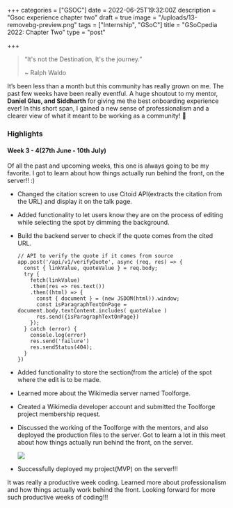 +++
categories = ["GSOC"]
date = 2022-06-25T19:32:00Z
description = "Gsoc experience chapter two"
draft = true
image = "/uploads/13-removebg-preview.png"
tags = ["Internship", "GSoC"]
title = "GSoCpedia 2022: Chapter Two"
type = "post"

+++
> “It's not the Destination, It's the journey.”
>
> \~ Ralph Waldo

It’s been less than a month but this community has really grown on me. The past few weeks have been really eventful. A huge shoutout to my mentor, **Daniel Glus, and Siddharth** for giving me the best onboarding experience ever! In this short span, I gained a new sense of professionalism and a clearer view of what it meant to be working as a community! 💜

### Highlights

#### Week 3 - 4(27th June - 10th July)

Of all the past and upcoming weeks, this one is always going to be my favorite. I got to learn about how things actually run behind the front, on the server!! :)

* Changed the citation screen to use Citoid API(extracts the citation from the URL) and display it on the talk page.
* Added functionality to let users know they are on the process of editing while selecting the spot by dimming the background.
* Build the backend server to check if the quote comes from the cited URL.

      // API to verify the quote if it comes from source
      app.post('/api/v1/verifyQuote', async (req, res) => {
        const { linkValue, quoteValue } = req.body;
        try {
          fetch(linkValue)
          .then(res => res.text())
          .then((html) => {
            const { document } = (new JSDOM(html)).window;
            const isParagraphTextOnPage =  document.body.textContent.includes( quoteValue )
            res.send({isParagraphTextOnPage})
          }); 
        } catch (error) {
          console.log(error)
          res.send('failure')
          res.sendStatus(404);
        } 
      })


* Added functionality to store the section(from the article) of the spot where the edit is to be made.
* Learned more about the Wikimedia server named Toolforge.
* Created a Wikimedia developer account and submitted the Toolforge project membership request.
* Discussed the working of the Toolforge with the mentors, and also deployed the production files to the server. Got to learn a lot in this meet about how things actually run behind the front, on the server.

  ![](/uploads/2.png)
* Successfully deployed my project(MVP) on the server!!!

It was really a productive week coding. Learned more about professionalism and how things actually work behind the front. Looking forward for more such productive weeks of coding!!!